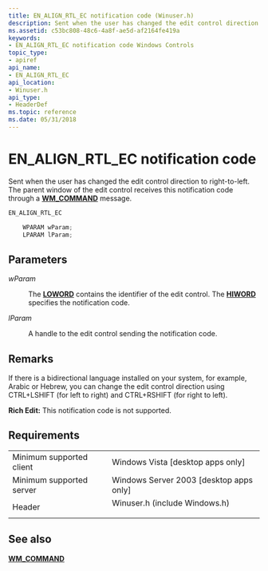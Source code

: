 ```yaml
---
title: EN_ALIGN_RTL_EC notification code (Winuser.h)
description: Sent when the user has changed the edit control direction to right-to-left. The parent window of the edit control receives this notification code through a WM\_COMMAND message.
ms.assetid: c53bc808-48c6-4a8f-ae5d-af2164fe419a
keywords:
- EN_ALIGN_RTL_EC notification code Windows Controls
topic_type:
- apiref
api_name:
- EN_ALIGN_RTL_EC
api_location:
- Winuser.h
api_type:
- HeaderDef
ms.topic: reference
ms.date: 05/31/2018
---
```


# EN\_ALIGN\_RTL\_EC notification code

Sent when the user has changed the edit control direction to right-to-left. The parent window of the edit control receives this notification code through a [**WM\_COMMAND**](/windows/desktop/menurc/wm-command) message.


```C++
EN_ALIGN_RTL_EC

    WPARAM wParam;
    LPARAM lParam;
```



## Parameters

<dl> <dt>

*wParam* 
</dt> <dd>

The [**LOWORD**](/previous-versions/windows/desktop/legacy/ms632659(v=vs.85)) contains the identifier of the edit control. The [**HIWORD**](/previous-versions/windows/desktop/legacy/ms632657(v=vs.85)) specifies the notification code.

</dd> <dt>

*lParam* 
</dt> <dd>

A handle to the edit control sending the notification code.

</dd> </dl>

## Remarks

If there is a bidirectional language installed on your system, for example, Arabic or Hebrew, you can change the edit control direction using CTRL+LSHIFT (for left to right) and CTRL+RSHIFT (for right to left).

**Rich Edit:** This notification code is not supported.

## Requirements



|                                     |                                                                                                          |
|-------------------------------------|----------------------------------------------------------------------------------------------------------|
| Minimum supported client<br/> | Windows Vista \[desktop apps only\]<br/>                                                           |
| Minimum supported server<br/> | Windows Server 2003 \[desktop apps only\]<br/>                                                     |
| Header<br/>                   | <dl> <dt>Winuser.h (include Windows.h)</dt> </dl> |



## See also

<dl> <dt>

[**WM\_COMMAND**](/windows/desktop/menurc/wm-command)
</dt> </dl>

 

